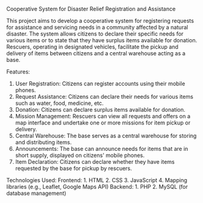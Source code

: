 Cooperative System for Disaster Relief Registration and Assistance

This project aims to develop a cooperative system for registering requests for assistance and servicing needs in a community affected by a natural disaster. The system allows citizens to declare their specific needs for various items or to state that they have surplus items available for donation.
Rescuers, operating in designated vehicles, facilitate the pickup and delivery of items between citizens and a central warehouse acting as a base.

Features:

  1.  User Registration: Citizens can register accounts using their mobile phones.
  2.  Request Assistance: Citizens can declare their needs for various items such as water, food, medicine, etc.
  3.  Donation: Citizens can declare surplus items available for donation.
  4.  Mission Management: Rescuers can view all requests and offers on a map interface and undertake one or more missions for item pickup or delivery.
  5.  Central Warehouse: The base serves as a central warehouse for storing and distributing items.
  6.  Announcements: The base can announce needs for items that are in short supply, displayed on citizens' mobile phones.
  7.  Item Declaration: Citizens can declare whether they have items requested by the base for pickup by rescuers.

Technologies Used:
    Frontend:
        1. HTML
        2. CSS
        3. JavaScript
        4. Mapping libraries (e.g., Leaflet, Google Maps API)
    Backend:
        1. PHP
        2. MySQL (for database management)
